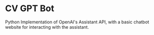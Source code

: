 # CV GPT Bot
 Python Implementation of OpenAI's Assistant API, with a basic chatbot website for interacting with the assistant.
